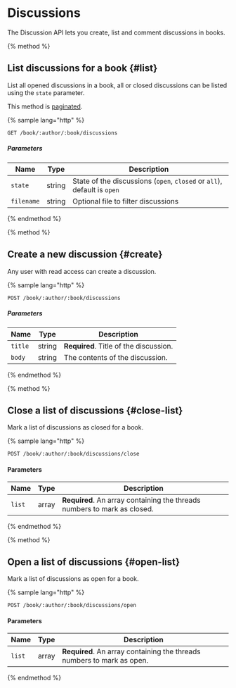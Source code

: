 # Discussions

The Discussion API lets you create, list and comment discussions in books.

{% method %}
## List discussions for a book {#list}

List all opened discussions in a book, all or closed discussions can be listed using the `state` parameter.

This method is [paginated](../README.md#pagination).

{% sample lang="http" %}
```
GET /book/:author/:book/discussions
```

##### Parameters

| Name | Type | Description |
| ---- | ---- | ----------- |
| `state` | string | State of the discussions (`open`, `closed` or `all`), default is `open` |
| `filename` | string | Optional file to filter discussions |
{% endmethod %}

{% method %}
## Create a new discussion {#create}

Any user with read access can create a discussion.

{% sample lang="http" %}
```
POST /book/:author/:book/discussions
```

##### Parameters

| Name | Type | Description |
| ---- | ---- | ----------- |
| `title` | string | **Required**. Title of the discussion. |
| `body` | string | The contents of the discussion. |
{% endmethod %}

{% method %}
## Close a list of discussions {#close-list}

Mark a list of discussions as closed for a book.

{% sample lang="http" %}
```
POST /book/:author/:book/discussions/close
```

#### Parameters

| Name | Type | Description |
| ---- | ---- | ----------- |
| `list` | array | **Required**. An array containing the threads numbers to mark as closed. |
{% endmethod %}

{% method %}
## Open a list of discussions {#open-list}

Mark a list of discussions as open for a book.

{% sample lang="http" %}
```
POST /book/:author/:book/discussions/open
```

#### Parameters

| Name | Type | Description |
| ---- | ---- | ----------- |
| `list` | array | **Required**. An array containing the threads numbers to mark as open. |
{% endmethod %}

